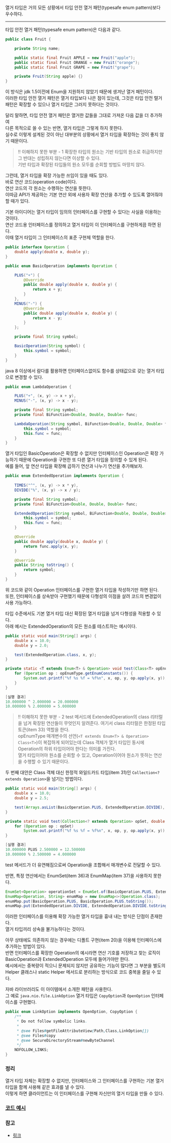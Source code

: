 열거 타입은 거의 모든 상황에서 타입 안전 열거 패턴(typesafe enum pattern)보다 우수하다.

---

타입 안전 열거 패턴(typesafe enum pattern)은 다음과 같다.
```java
public class Fruit {

    private String name;

    public static final Fruit APPLE = new Fruit("apple");
    public static final Fruit ORANGE = new Fruit("orange");
    public static final Fruit GRAPE = new Fruit("grape");

    private Fruit(String apple) {}
}
```

이 방식은 jdk 1.5이전에 Enum을 지원하지 않았기 때문에 생겨난 열거 패턴이다.<br/>
이러한 타입 안전 열거 패턴은 열거 타입보다 나은 점이 있는데, 그것은 타입 안전 텰거 패턴은 확장할 수 있으나 열거 타입은 그러지 못하다는 것이다.<br/>

달리 말하면, 타입 안전 열거 패턴은 열거한 값들을 그대로 가져온 다음 값을 더 추가하여<br/>
다른 목적으로 쓸 수 있는 반면, 열거 타입은 그렇게 하지 못한다.<br/>
실수로 이렇게 설계된 것이 아닌 대부분의 상황에서 열거 타입을 확장하는 것이 좋지 않기 때문이다.

> !! 이해하지 못한 부분 - 1
> 확장한 타입의 원소는 기반 타입의 원소로 취급하지만 그 반대는 성립하지 않는다면 이상할 수 있다.<br/>
> 기반 타입과 확장된 타입들의 원소 모두를 순회할 방법도 마땅치 않다.

그런데, 열거 타입을 확장 가능한 쓰임이 있을 때도 있다.<br/>
바로 연산 코드(operation code)이다.<br/>
연산 코드의 각 원소는 수행하는 연산을 뜻한다.<br/>
이따금 API가 제공하는 기본 연산 외에 사용자 확장 연산을 추가할 수 있도록 열어줘야 할 때가 있다.

기본 아이디어는 열거 타입이 임의의 인터페이스를 구현할 수 있다는 사실을 이용하는 것이다.<br/>
연산 코드용 인터페이스를 정의하고 열거 타입이 이 인터페이스를 구현하게끔 하면 된다.<br/>
이때 열거 타입이 그 인터페이스의 표준 구현체 역할을 한다.
```java
public interface Operation {
    double apply(double x, double y);
}
```
```java
public enum BasicOperation implements Operation {

    PLUS("+") {
        @Override
        public double apply(double x, double y) {
            return x + y;
        }
    },
    MINUS("-") {
        @Override
        public double apply(double x, double y) {
            return x - y;
        }
    };

    private final String symbol;

    BasicOperation(String symbol) {
        this.symbol = symbol;
    }
}
```

java 8 이상에서 람다를 활용하면 인터페이스없이도 함수를 상태값으로 갖는 열거 타입으로 변경할 수 있다.
```java
public enum LambdaOperation {

    PLUS("+", (x, y) -> x + y),
    MINUS("-", (x, y) -> x - y);

    private final String symbol;
    private final BiFunction<Double, Double, Double> func;

    LambdaOperation(String symbol, BiFunction<Double, Double, Double> func) {
        this.symbol = symbol;
        this.func = func;
    }
}
```

열거 타입인 BasicOperation은 확장할 수 없지만 인터페이스인 Operation은 확장 가능하기 때문에 Operation을 구현한 또 다른 열거 타입을 정의할 수 있게 된다.<br/>
예를 들어, 앞 연산 타입을 확장해 곱하기 연산과 나누기 연산을 추가해보자.

```java
public enum ExtendedOperation implements Operation {
    
    TIMES("^", (x, y) -> x * y),
    DIVIDE("%", (x, y) -> x / y);

    private final String symbol;
    private final BiFunction<Double, Double, Double> func;

    ExtendedOperation(String symbol, BiFunction<Double, Double, Double> func) {
        this.symbol = symbol;
        this.func = func;
    }

    @Override
    public double apply(double x, double y) {
        return func.apply(x, y);
    }

    @Override
    public String toString() {
        return symbol;
    }
}
```

위 코드와 같이 Operation 인터페이스를 구현한 열거 타입을 작성하기만 하면 된다.<br/>
또한, 인터페이스를 상속받아 구현했기 때문에 다형성의 이점을 살려 코드의 변경없이 사용 가능하다.

타입 수준에서도 기본 열거 타입 대신 확장된 열거 타입을 넘겨 다형성을 적용할 수 있다.<br/>
아래 예시는 ExtendedOperation의 모든 원소를 테스트하는 예시이다.
```java
public static void main(String[] args) {
    double x = 10.0;
    double y = 2.0;

    test(ExtendedOperation.class, x, y);
}

private static <T extends Enum<T> & Operation> void test(Class<T> opEnumType, double x, double y) {
    for (Operation op : opEnumType.getEnumConstants()) {
        System.out.printf("%f %s %f = %f%n", x, op, y, op.apply(x, y));
    }
}
```
```java
[실행 결과]
10.000000 ^ 2.000000 = 20.000000
10.000000 % 2.000000 = 5.000000
```

> !! 이해하지 못한 부분 - 2
> test 메서드에 ExtendedOperation의 class 리터럴을 넘겨 확장된 연산들이 무엇인지 알려준다. 여기서 class 리터럴은 한정된 타입 토큰(item 33) 역할을 한다.<br/>
> opEnumType 매개변수의 선언(`<T extends Enum<T> & Operation> Class<T>`)이 복잡하게 되어있는데 Class 객체가 열거 타입인 동시에 Operation의 하위 타입이어야 한다는 의미를 가진다.<br/>
> 열거 타입이어야 원소를 순회할 수 있고, Operation이어야 원소가 뜻하는 연산을 수행할 수 있기 때문이다.

두 번째 대안은 Class 객체 대신 한정적 와일드카드 타입(item 31)인 `Collection<? extends Operation>`을 넘기는 방법이다.
```java
public static void main(String[] args) {
    double x = 10.0;
    double y = 2.5;

    test(Arrays.asList(BasicOperation.PLUS, ExtendedOperation.DIVIDE), x, y);
}

private static void test(Collection<? extends Operation> opSet, double x, double y) {
    for (Operation op : opSet)
        System.out.printf("%f %s %f = %f%n", x, op, y, op.apply(x, y));
}
```
```java
[실행 결과]
10.000000 PLUS 2.500000 = 12.500000
10.000000 % 2.500000 = 4.000000
```
test 메서드가 더 유연해짐으로써 Operation을 조합해서 매개변수로 전달할 수 있다.

반면, 특정 연산에서는 EnumSet(item 36)과 EnumMap(item 37)을 사용하지 못한다.
```java
EnumSet<Operation> operationSet = EnumSet.of(BasicOperation.PLUS, ExtendedOperation.DIVIDE); // Compile Error!
EnumMap<Operation, String> enumMap = new EnumMap<>(Operation.class);                         // Compile Error!
enumMap.put(BasicOperation.PLUS, BasicOperation.PLUS.toString());
enumMap.put(ExtendedOperation.DIVIDE, ExtendedOperation.DIVIDE.toString());
```

이러한 인터페이스를 이용해 확장 가능한 열거 타입을 흉내 내는 방식은 단점이 존재한다.<br/>
열거 타입끼리 상속을 불가능하다는 것이다.

아무 상태에도 의존하지 않는 경우에는 디폴트 구현(item 20)을 이용해 인터페이스에 추가하는 방법이 있다.<br/>
반면 인터페이스를 확장한 Operation의 예시라면 연산 기호를 저장하고 찾는 로직이 BasicOperation과 ExtendedOperation 모두에 들어가야만 한다.<br/>
예시에서는 중복량이 적으니 문제되지 않지만 공유하는 기능이 많다면 그 부분을 별도의 Helper 클래스나 static Helper 메서드로 분리하는 방식으로 코드 중복을 줄일 수 있다.

자바 라이브러리도 이 아이템에서 소개한 패턴을 사용한다.<br/>
그 예로 `java.nio.file.LinkOption` 열거 타입은 `CopyOption`과 `OpenOption` 인터페이스를 구현했다.
```java
public enum LinkOption implements OpenOption, CopyOption {
    /**
     * Do not follow symbolic links.
     *
     * @see Files#getFileAttributeView(Path,Class,LinkOption[])
     * @see Files#copy
     * @see SecureDirectoryStream#newByteChannel
     */
    NOFOLLOW_LINKS;
}
```

### 정리

열거 타입 자체는 확장할 수 없지만, 인터페이스와 그 인터페이스를 구현하는 기본 열거 타입을 함께 사용해 같은 효과를 낼 수 있다.<br/>
이렇게 하면 클라이언트는 이 인터페이스를 구현해 자신만의 열거 타입을 만들 수 있다.


### [코드 예시](https://github.com/ahn-sj/reading-book-review/tree/master/effective-java/example/src/ej/item38)

### 참고

- [링크](https://github.com/Meet-Coder-Study/book-effective-java/blob/main/6%EC%9E%A5/38_%ED%99%95%EC%9E%A5%ED%95%A0_%EC%88%98_%EC%9E%88%EB%8A%94_%EC%97%B4%EA%B1%B0_%ED%83%80%EC%9E%85%EC%9D%B4_%ED%95%84%EC%9A%94%ED%95%98%EB%A9%B4_%EC%9D%B8%ED%84%B0%ED%8E%98%EC%9D%B4%EC%8A%A4%EB%A5%BC_%EC%82%AC%EC%9A%A9%ED%95%98%EB%9D%BC_%EA%B9%80%EB%AF%BC%EA%B1%B8.md)
